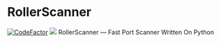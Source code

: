 # RollerScanner
[![CodeFactor](https://www.codefactor.io/repository/github/majorraccoon/rollerscanner/badge)](https://www.codefactor.io/repository/github/majorraccoon/rollerscanner)
![](https://dcbadge.vercel.app/api/shield/439119266684600320)
RollerScanner — Fast Port Scanner Written On Python
